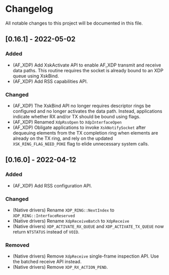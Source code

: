 # Changelog

All notable changes to this project will be documented in this file.

## [0.16.1] - 2022-05-02

### Added

- (AF_XDP) Add XskActivate API to enable AF_XDP transmit and receive data paths. This routine
  requires the socket is already bound to an XDP queue using XskBind.
- (AF_XDP) Add RSS capabilities API.

### Changed

- (AF_XDP) The XskBind API no longer requires descriptor rings be configured and no longer activates
  the data path. Instead, applications indicate whether RX and/or TX should be bound using flags.
- (AF_XDP) Renamed `XdpRssOpen` to `XdpInterfaceOpen`
- (AF_XDP) Obligate applications to invoke `XskNotifySocket` after dequeuing elements from the TX
  completion ring when elements are already on the TX ring, and rely on the updated
  `XSK_RING_FLAG_NEED_POKE` flag to elide unnecessary system calls.

## [0.16.0] - 2022-04-12

### Added

- (AF_XDP) Add RSS configuration API.

### Changed

- (Native drivers) Rename `XDP_RING::NextIndex` to `XDP_RING::InterfaceReserved`
- (Native drivers) Rename `XdpReceiveBatch` to `XdpReceive`
- (Native drivers) `XDP_ACTIVATE_RX_QUEUE` and `XDP_ACTIVATE_TX_QUEUE` now return `NTSTATUS` instead
  of `VOID`.

### Removed

- (Native drivers) Remove `XdpReceive` single-frame inspection API. Use the
  batched receive API instead.
- (Native drivers) Remove `XDP_RX_ACTION_PEND`.
